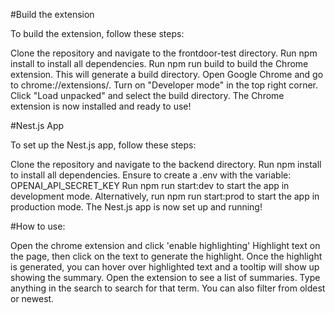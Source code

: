 #Build the extension

To build the extension, follow these steps:

Clone the repository and navigate to the frontdoor-test directory.
Run npm install to install all dependencies.
Run npm run build to build the Chrome extension. This will generate a build directory.
Open Google Chrome and go to chrome://extensions/.
Turn on "Developer mode" in the top right corner.
Click "Load unpacked" and select the build directory.
The Chrome extension is now installed and ready to use!


#Nest.js App

To set up the Nest.js app, follow these steps:

Clone the repository and navigate to the backend directory.
Run npm install to install all dependencies.
Ensure to create a .env with the variable: OPENAI_API_SECRET_KEY
Run npm run start:dev to start the app in development mode.
Alternatively, run npm run start:prod to start the app in production mode.
The Nest.js app is now set up and running!


#How to use:

Open the chrome extension and click 'enable highlighting'
Highlight text on the page, then click on the text to generate the highlight.
Once the highlight is generated, you can hover over highlighted text and a tooltip will show up showing the summary.
Open the extension to see a list of summaries.
Type anything in the search to search for that term. You can also filter from oldest or newest.
